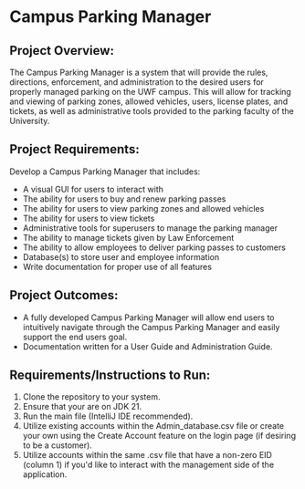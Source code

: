 # Campus Parking Manager

## Project Overview:
The Campus Parking Manager is a system that will provide the rules, directions, enforcement, and administration to the desired users for properly managed parking on the UWF campus. This will allow for tracking and viewing of parking zones, allowed vehicles, users, license plates, and tickets, as well as administrative tools provided to the parking faculty of the University.

## Project Requirements:
Develop a Campus Parking Manager that includes:
- A visual GUI for users to interact with
- The ability for users to buy and renew parking passes
- The ability for users to view parking zones and allowed vehicles
- The ability for users to view tickets
- Administrative tools for superusers to manage the parking manager
- The ability to manage tickets given by Law Enforcement
- The ability to allow employees to deliver parking passes to customers
- Database(s) to store user and employee information
- Write documentation for proper use of all features

## Project Outcomes:
 - A fully developed Campus Parking Manager will allow end users to intuitively navigate through the Campus Parking Manager and easily support the end users goal.
 - Documentation written for a User Guide and Administration Guide.

## Requirements/Instructions to Run:
 1. Clone the repository to your system.
 2. Ensure that your are on JDK 21.
 3. Run the main file (IntelliJ IDE recommended).
 4. Utilize existing accounts within the Admin_database.csv file or create your own using the Create Account feature on the login page (if desiring to be a customer).
 5. Utilize accounts within the same .csv file that have a non-zero EID (column 1) if you'd like to interact with the management side of the application.
